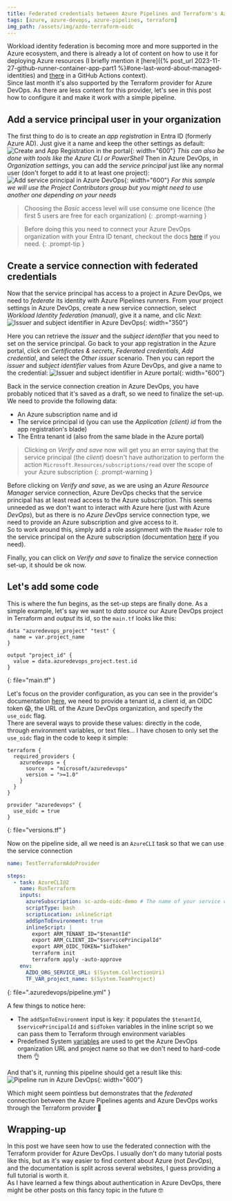 ```yaml
---
title: Federated credentials between Azure Pipelines and Terraform's Azure DevOps provider
tags: [azure, azure-devops, azure-pipelines, terraform]
img_path: /assets/img/azdo-terraform-oidc
---
```


Workload identity federation is becoming more and more supported in the Azure ecosystem, and there is already a lot of content on how to use it for deploying Azure resources (I briefly mention it [here]({% post_url 2023-11-27-github-runner-container-app-part1 %}#one-last-word-about-managed-identities) and [there](https://github.com/xmi-cs/aca-gh-actions-runner?tab=readme-ov-file#connect-github-with-azure) in a GitHub Actions context).  
Since last month it's also supported by the Terraform provider for Azure DevOps. As there are less content for this provider, let's see in this post how to configure it and make it work with a simple pipeline.

## Add a service principal user in your organization
The first thing to do is to create an _app registration_ in Entra ID (formerly Azure AD). Just give it a name and keep the other settings as default:  
![Create and App Registration in the portal](/portal-app-registration.png){: width="600"} _This can also be done with tools like the Azure CLI or PowerShell_
Then in Azure DevOps, in _Organization settings_, you can add the _service principal_ just like any normal user (don't forget to add it to at least one project):
![Add service principal in Azure DevOps](/azdo-user.png){: width="600"} _For this sample we will use the Project Contributors group but you might need to use another one depending on your needs_

> Choosing the _Basic_ access level will use consume one licence (the first 5 users are free for each organization) 
{: .prompt-warning }

> Before doing this you need to connect your Azure DevOps organization with your Entra ID tenant, checkout the docs [here](https://learn.microsoft.com/en-us/azure/devops/organizations/accounts/connect-organization-to-azure-ad?view=azure-devops) if you need.
{: .prompt-tip }

## Create a service connection with federated credentials
Now that the service principal has access to a project in Azure DevOps, we need to _federate_ its identity with Azure Pipelines runners. From your project settings in Azure DevOps, create a new service connection, select _Workload Identity federation (manual)_, give it a name, and clic _Next_:  
![Issuer and subject identifier in Azure DevOps](/azdo-sc-issuer.png){: width="350"}

Here you can retrieve the _issuer_ and the _subject identifier_ that you need to set on the service principal. Go back to your app registration in the Azure portal, click on _Certificates & secrets_, _Federated credentials_, _Add credential_, and select the _Other issuer_ scenario. Then you can report the _issuer_ and _subject identifier_ values from Azure DevOps, and give a name to the credential:
![Issuer and subject identifier in Azure portal](/portal-issuer.png){: width="600"}

Back in the service connection creation in Azure DevOps, you have probably noticed that it's saved as a draft, so we need to finalize the set-up. We need to provide the following data:
- An Azure subscription name and id
- The service principal id (you can use the _Application (client) id_ from the app registration's blade)
- The Entra tenant id (also from the same blade in the Azure portal)

> Clicking on _Verify and save_ now will get you an error saying that the service principal (the _client_) doesn't have authorization to perform the action `Microsoft.Resources/subscriptions/read` over the scope of your Azure subscription
{: .prompt-warning }

Before clicking on _Verify and save_, as we are using an _Azure Resource Manager_ service connection, Azure DevOps checks that the service principal has at least read access to the Azure subscription. This seems unneeded as we don't want to interact with Azure here (just with Azure _DevOps_), but as there is no _Azure DevOps_ service connection type, we need to provide an Azure subscription and give access to it.  
So to work around this, simply add a role assignment with the `Reader` role to the service principal on the Azure subscription (documentation [here](https://learn.microsoft.com/en-us/azure/role-based-access-control/role-assignments-portal?tabs=delegate-condition) if you need).

Finally, you can click on _Verify and save_ to finalize the service connection set-up, it should be ok now.

## Let's add some code
This is where the fun begins, as the set-up steps are finally done. As a simple example, let's say we want to _data source_ our Azure DevOps project in Terraform and _output_ its id, so the `main.tf` looks like this:
```hcl
data "azuredevops_project" "test" {
  name = var.project_name
}

output "project_id" {
  value = data.azuredevops_project.test.id
}
```
{: file="main.tf" }

Let's focus on the provider configuration, as you can see in the provider's documentation [here](https://registry.terraform.io/providers/microsoft/azuredevops/latest/docs/guides/authenticating_service_principal_using_an_oidc_token), we need to provide a tenant id, a client id, an OIDC token 😱, the URL of the Azure DevOps organization, and specify the `use_oidc` flag.  
There are several ways to provide these values: directly in the code, through environment variables, or text files... I have chosen to only set the `use_oidc` flag in the code to keep it simple:
```hcl
terraform {
  required_providers {
    azuredevops = {
      source  = "microsoft/azuredevops"
      version = ">=1.0"
    }
  }
}

provider "azuredevops" {
  use_oidc = true
}
```
{: file="versions.tf" }

Now on the pipeline side, all we need is an `AzureCLI` task so that we can use the service connection
```yaml
name: TestTerraformAdoProvider

steps:
  - task: AzureCLI@2
    name: RunTerraform
    inputs:
      azureSubscription: sc-azdo-oidc-demo # The name of your service connection goes here
      scriptType: bash
      scriptLocation: inlineScript
      addSpnToEnvironment: true
      inlineScript: |
        export ARM_TENANT_ID="$tenantId"
        export ARM_CLIENT_ID="$servicePrincipalId"
        export ARM_OIDC_TOKEN="$idToken"
        terraform init
        terraform apply -auto-approve
    env:
      AZDO_ORG_SERVICE_URL: $(System.CollectionUri)
      TF_VAR_project_name: $(System.TeamProject)
```
{: file=".azuredevops/pipeline.yml" }

A few things to notice here:
- The `addSpnToEnvironment` input is key: it populates the `$tenantId`, `$servicePrincipalId` and `$idToken` variables in the inline script so we can pass them to Terraform through environment variables
- Predefined System [variables](https://learn.microsoft.com/en-us/azure/devops/pipelines/build/variables?view=azure-devops&tabs=yaml#system-variables-devops-services) are used to get the Azure DevOps organization URL and project name so that we don't need to hard-code them 👌

And that's it, running this pipeline should get a result like this:
![Pipeline run in Azure DevOps](/azdo-pipeline.png){: width="600"}

Which might seem pointless but demonstrates that the _federated_ connection between the Azure Pipelines agents and Azure DevOps works through the Terraform provider 🙌

## Wrapping-up
In this post we have seen how to use the federated connection with the Terraform provider for Azure DevOps. I usually don't do many tutorial posts like this, but as it's way easier to find content about Azure (not _DevOps_), and the documentation is split across several websites, I guess providing a full tutorial is worth it.  
As I have learned a few things about authentication in Azure DevOps, there might be other posts on this fancy topic in the future 🤓